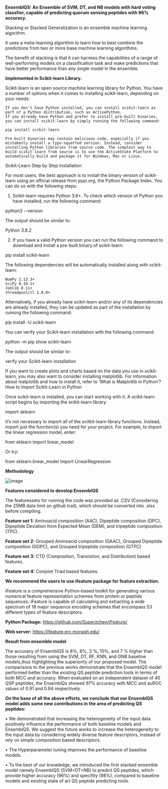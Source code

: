 **EnsemblQS: An Ensemble of SVM, DT, and NB models with hard voting classfier, capable of predicting quorum sensing peptides with 96% accuracy.**

Stacking or Stacked Generalization is an ensemble machine learning algorithm.

It uses a meta-learning algorithm to learn how to best combine the predictions from two or more base machine learning algorithms.

The benefit of stacking is that it can harness the capabilities of a range of well-performing models on a classification task and make predictions that have better performance than any single model in the ensemble. 


**Implemented in Scikit-learn Library.**


Scikit-learn is an open source machine learning library for Python. You have a number of options when it comes to installing scikit-learn, depending on your needs:

    If you don’t have Python installed, you can install scikit-learn as part of a Python distribution, such as ActivePython.
    If you already have Python and prefer to install pre-built binaries, you can install scikit-learn by simply running the following command:

    pip install scikit-learn

    Pre-built binaries may contain malicious code, especially if you mistakenly install a typo-squatted version. Instead, consider installing Python libraries from source code. The simplest way to build scikit-learn from source is to use the ActiveState Platform to automatically build and package it for Windows, Mac or Linux.


Scikit-Learn Step by Step Installation

For most users, the best approach is to install the binary version of scikit-learn using an official release from pypi.org, the Python Package Index. You can do so with the following steps:

1. Scikit-learn requires Python 3.6+. To check which version of Python you have installed, run the following command:

python3 --version

The output should be similar to:

Python 3.8.2

2. If you have a valid Python version you can run the following command to download and install a pre-built binary of scikit-learn:

pip install scikit-learn

The following dependencies will be automatically installed along with scikit-learn:

    NumPy 1.13.3+
    SciPy 0.19.1+
    Joblib 0.11+
    threadpoolctl 2.0.0+

Alternatively, if you already have scikit-learn and/or any of its dependencies are already installed, they can be updated as part of the installation by running the following command:

pip install -U scikit-learn

You can verify your Scikit-learn installation with the following command:

python -m pip show scikit-learn

The output should be similar to:

verify your Scikit-learn installation

If you want to create plots and charts based on the data you use in scikit-learn, you may also want to consider installing matplotlib. For information about matplotlib and how to install it, refer to ‘What is Matplotlib in Python’?
How to Import Scikit-Learn in Python

Once scikit-learn is installed, you can start working with it. A scikit-learn script begins by importing the scikit-learn library:

import sklearn

It’s not necessary to import all of the scitkit-learn library functions. Instead, import just the function(s) you need for your project. For example, to import the linear regression model, enter:

from sklearn import linear_model

Or try:

from sklearn.linear_model import LinearRegression


**Methodology**


![image](https://user-images.githubusercontent.com/42578590/142976497-27b1c510-d9b4-4f78-9a1a-17880435df4c.png)

**Features considered to develop EnsemblQS**

The featuressets for running the code was provided as .CSV (Considering the 25MB data limit on github trail), which should be converted into .xlsx before compiling. 

**Feature set 1:** Aminoacid composition (AAC), Dipeptide composition (DPC), Dipeptide Deviation from Expected Mean (DEM), and tripeptide composition (TPC).

**Feature set 2:** Grouped Aminoacid composition (GAAC), Grouped Dipeptide composition (GDPC), and Grouped tripeptide composition (GTPC)

**Feature set 3:** CTD (Composition, Transistion, and Distribution) based features.


**Feature set 4:** Conjoint Triad based features. 


**We recommend the users to use **ifeature package** for feature extraction.**

iFeature is a comprehensive Python-based toolkit for generating various numerical feature representation schemes from protein or peptide sequences. iFeature is capable of calculating and extracting a wide spectrum of 18 major sequence encoding schemes that encompass 53 different types of feature descriptors. 

**Python Package:** https://github.com/Superzchen/iFeature/



**Web server:** https://ifeature.erc.monash.edu/



**Result from ensemble model**


The accuracy of EnsemblQS is 8%, 8%, 3 %, 10%, and 7 % higher than those resulting from using the SVM, DT, RF, KNN, and GNB baseline models,thus highlighting the superiority of our proposed model. The comparisons to the previous works demonstrate that the EnsemblQS model performed better than the existing QS peptide prediction tools in terms of both MCC and accuracy. When evaluated on an independent dataset of 40 QSP peptides, the EnsemblQs showed 97% accuracy with MCC and auROC values of 0.91 and 0.94 respectively. 


**On the base of all the above efforts, we conclude that our EnsemblQS model adds some new contributions in the area of predicting QS peptides:**


• We demonstrated that increasing the heterogeneity of the input data positively influence the performance of both baseline models and EnsemblQS. We suggest the future works to increase the heterogeneity to the input data by considering widely diverse feature descriptors, instead of rely on simple composition based descriptors. 


• The Hyperparameter tuning improves the performance of baseline models. 


• To the best of our knowledge, we introduced the first stacked ensemble model namely EnsemblQS (SVM+DT+NB) to predict QS peptides, which provide higher accuracy (96%) and specifity (98%), compared to baseline models and existing state of art QS peptide predicting tools. 


